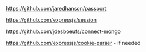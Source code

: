 https://github.com/jaredhanson/passport

https://github.com/expressjs/session

https://github.com/jdesboeufs/connect-mongo

https://github.com/expressjs/cookie-parser  - if needed